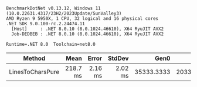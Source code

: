 ```

BenchmarkDotNet v0.13.12, Windows 11 (10.0.22631.4317/23H2/2023Update/SunValley3)
AMD Ryzen 9 5950X, 1 CPU, 32 logical and 16 physical cores
.NET SDK 9.0.100-rc.2.24474.11
  [Host]     : .NET 8.0.10 (8.0.1024.46610), X64 RyuJIT AVX2
  Job-DEDBEB : .NET 8.0.10 (8.0.1024.46610), X64 RyuJIT AVX2

Runtime=.NET 8.0  Toolchain=net8.0  

```
| Method           | Mean     | Error   | StdDev  | Gen0       | Gen1       | Gen2      | Allocated |
|----------------- |---------:|--------:|--------:|-----------:|-----------:|----------:|----------:|
| LinesToCharsPure | 218.7 ms | 2.16 ms | 2.02 ms | 35333.3333 | 20333.3333 | 3000.0000 | 555.28 MB |
